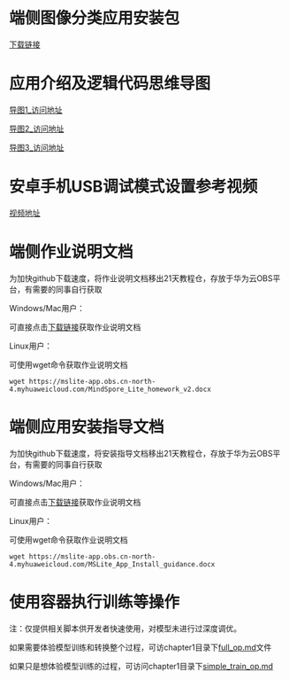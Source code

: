 # 端侧图像分类应用安装包
[下载链接](https://mslite-app.obs.cn-north-4.myhuaweicloud.com:443/app-ms.apk?AccessKeyId=PQ7DQUATQUMX3VMMPIPM&Expires=1606143317&Signature=Of6H2O9/tVpZx6KyIepv8/la//g%3D)

# 应用介绍及逻辑代码思维导图 
[导图1_访问地址](https://mslite-app.obs.cn-north-4.myhuaweicloud.com:443/app_introduction.png?AccessKeyId=PQ7DQUATQUMX3VMMPIPM&Expires=1606143283&Signature=Y9ZR%2B/zvMPbeUyLUSYeyBtTH7/I%3D)

[导图2_访问地址](https://mslite-app.obs.cn-north-4.myhuaweicloud.com:443/app_code.png?AccessKeyId=PQ7DQUATQUMX3VMMPIPM&Expires=1606143243&Signature=T00iYTzDVPyl4HuS1o/pzS6Rlj0%3D)

[导图3_访问地址](https://mslite-app.obs.cn-north-4.myhuaweicloud.com:443/app_code_v1.png?AccessKeyId=PQ7DQUATQUMX3VMMPIPM&Expires=1606143174&Signature=QHT/%2B%2BiCyWHwBP%2B%2BHPwhO%2BXYxeE%3D)

# 安卓手机USB调试模式设置参考视频
[视频地址](https://mslite-app.obs.cn-north-4.myhuaweicloud.com:443/phone_usb.mp4?AccessKeyId=PQ7DQUATQUMX3VMMPIPM&Expires=1606355419&Signature=FkBj9/M4rxz7qQpZxt2CbOxj4Ik%3D)

# 端侧作业说明文档
为加快github下载速度，将作业说明文档移出21天教程仓，存放于华为云OBS平台，有需要的同事自行获取

Windows/Mac用户：

可直接点击[下载链接](https://mslite-app.obs.cn-north-4.myhuaweicloud.com/MindSpore_Lite_homework_v2.docx)获取作业说明文档

Linux用户：

可使用wget命令获取作业说明文档
```
wget https://mslite-app.obs.cn-north-4.myhuaweicloud.com/MindSpore_Lite_homework_v2.docx
```

# 端侧应用安装指导文档
为加快github下载速度，将安装指导文档移出21天教程仓，存放于华为云OBS平台，有需要的同事自行获取

Windows/Mac用户：

可直接点击[下载链接](https://mslite-app.obs.cn-north-4.myhuaweicloud.com/MSLite_App_Install_guidance.docx)获取作业说明文档

Linux用户：

可使用wget命令获取作业说明文档
```
wget https://mslite-app.obs.cn-north-4.myhuaweicloud.com/MSLite_App_Install_guidance.docx
```

# 使用容器执行训练等操作
注：仅提供相关脚本供开发者快速使用，对模型未进行过深度调优。

如果需要体验模型训练和转换整个过程，可访chapter1目录下[full_op.md](https://github.com/mindspore-ai/mindspore-21-days-tutorials/blob/main/chapter1/mobilenetv2/full_op.md)文件

如果只是想体验模型训练的过程，可访问chapter1目录下[simple_train_op.md](https://github.com/mindspore-ai/mindspore-21-days-tutorials/blob/main/chapter1/mobilenetv2/simple_train_op.md)

